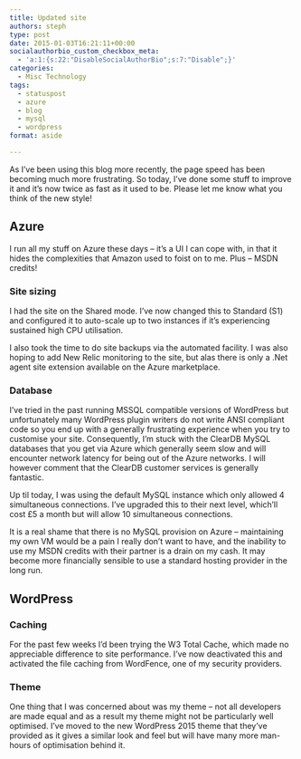 ```yaml
---
title: Updated site
authors: steph
type: post
date: 2015-01-03T16:21:11+00:00
socialauthorbio_custom_checkbox_meta:
  - 'a:1:{s:22:"DisableSocialAuthorBio";s:7:"Disable";}'
categories:
  - Misc Technology
tags:
  - statuspost
  - azure
  - blog
  - mysql
  - wordpress
format: aside

---
```

As I&#8217;ve been using this blog more recently, the page speed has been becoming much more frustrating. So today, I&#8217;ve done some stuff to improve it and it&#8217;s now twice as fast as it used to be. Please let me know what you think of the new style!

<!--more-->

## Azure

I run all my stuff on Azure these days &#8211; it&#8217;s a UI I can cope with, in that it hides the complexities that Amazon used to foist on to me. Plus &#8211; MSDN credits!

### Site sizing

I had the site on the Shared mode.&nbsp;I&#8217;ve now changed this to Standard (S1) and configured it to auto-scale up to two instances if it&#8217;s experiencing sustained&nbsp;high CPU utilisation.

I also took the time to do site backups via the automated facility. I was also hoping to add New Relic monitoring to the site, but alas there is&nbsp;only a .Net agent site extension available on the Azure marketplace.

### Database

I&#8217;ve tried in the past running MSSQL compatible versions of WordPress but unfortunately many WordPress plugin writers do not write ANSI compliant code so you end up with a generally frustrating experience when you try to customise your site. Consequently, I&#8217;m stuck with the ClearDB MySQL databases that you get via Azure which generally seem slow and will encounter network latency for being out of the Azure networks. I will however comment that the ClearDB customer services is generally fantastic.

Up til today, I was using the default MySQL instance which only allowed 4 simultaneous connections. I&#8217;ve upgraded this to their next level, which&#8217;ll cost £5 a month but will allow 10 simultaneous connections.

It is a real shame that there is no MySQL provision on Azure &#8211; maintaining my own VM would be a pain I really don&#8217;t want to have, and the inability to use my MSDN credits with their partner is a drain on my cash. It may become more financially sensible to use a standard hosting provider in the long run.

## WordPress

### Caching

For the past few weeks I&#8217;d been trying the W3 Total Cache, which made no appreciable difference to site performance. I&#8217;ve now deactivated this and activated the file caching from WordFence, one of my security providers.

### Theme

One thing that I was concerned about was my theme &#8211; not all developers are made equal and as a result my theme might not be particularly well optimised. I&#8217;ve moved to the new WordPress 2015 theme that they&#8217;ve provided as it gives a similar look and feel but will have many more man-hours of optimisation behind it.

&nbsp;